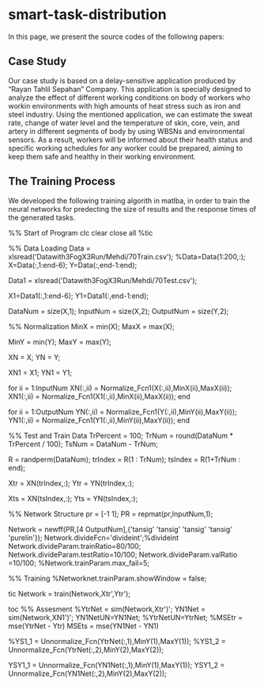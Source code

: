 # smart-task-distribution
In this page, we present the source codes of the following papers:


## Case Study
Our  case  study is  based  on  a delay-sensitive application produced   by   “Rayan   Tahlil   Sepahan”   Company.   This application  is specially designed to analyze the effect of different  working  conditions  on body of  workers who  workin  environments  with  high  amounts  of  heat  stress  such  as iron and steel industry. Using the mentioned application, we can  estimate  the  sweat  rate,  change  of  water  level  and  the temperature   of   skin,  core,   vein,  and   artery   in   different segments  of  body  by  using  WBSNs  and  environmental sensors.  As  a  result,  workers  will  be  informed  about  their health status and specific  working  schedules for any worker could  be  prepared, aiming to  keep them safe  and  healthy in their working environment.

## The Training Process
We developed the following training algorith in matlba, in order to train the neural networks for predecting the size of results and the response times of the generated tasks. 

%% Start of Program
clc
clear
close all
%tic

%% Data Loading
Data = xlsread('Datawith3FogX3Run/Mehdi/70Train.csv');
%Data=Data(1:200,:);
X=Data(:,1:end-6);
Y=Data(:,end-1:end);

Data1 = xlsread('Datawith3FogX3Run/Mehdi/70Test.csv');

X1=Data1(:,1:end-6);
Y1=Data1(:,end-1:end);


DataNum = size(X,1);
InputNum = size(X,2);
OutputNum = size(Y,2);

%% Normalization
MinX = min(X);
MaxX = max(X);

MinY = min(Y);
MaxY = max(Y);

XN = X;
YN = Y;

XN1 = X1;
YN1 = Y1;

for ii = 1:InputNum
    XN(:,ii) = Normalize_Fcn1(X(:,ii),MinX(ii),MaxX(ii));
    XN1(:,ii) = Normalize_Fcn1(X1(:,ii),MinX(ii),MaxX(ii));
end


for ii = 1:OutputNum
    YN(:,ii) = Normalize_Fcn1(Y(:,ii),MinY(ii),MaxY(ii));
    YN1(:,ii) = Normalize_Fcn1(Y1(:,ii),MinY(ii),MaxY(ii));
end

%% Test and Train Data
TrPercent = 100;
TrNum = round(DataNum * TrPercent / 100);
TsNum = DataNum - TrNum;

R = randperm(DataNum);
trIndex = R(1 : TrNum);
tsIndex = R(1+TrNum : end);

Xtr = XN(trIndex,:);
Ytr = YN(trIndex,:);

Xts = XN(tsIndex,:);
Yts = YN(tsIndex,:);

%% Network Structure
pr = [-1 1];
PR = repmat(pr,InputNum,1);

Network = newff(PR,[4 OutputNum],{'tansig' 'tansig' 'tansig' 'tansig' 'purelin'});
Network.divideFcn='divideint';%divideint
Network.divideParam.trainRatio=80/100;
Network.divideParam.testRatio=10/100;
Network.divideParam.valRatio =10/100;
%Network.trainParam.max_fail=5;

%% Training
%Networknet.trainParam.showWindow = false;

tic
Network = train(Network,Xtr',Ytr');

toc
%% Assesment
%YtrNet = sim(Network,Xtr')';
YN1Net = sim(Network,XN1')';
YN1NetUN=YN1Net;
%YtrNetUN=YtrNet;
%MSEtr = mse(YtrNet - Ytr)
MSEts = mse(YN1Net - YN1)

%YS1_1 = Unnormalize_Fcn(YtrNet(:,1),MinY(1),MaxY(1));
%YS1_2 = Unnormalize_Fcn(YtrNet(:,2),MinY(2),MaxY(2));

YSY1_1 = Unnormalize_Fcn(YN1Net(:,1),MinY(1),MaxY(1));
YSY1_2 = Unnormalize_Fcn(YN1Net(:,2),MinY(2),MaxY(2));





